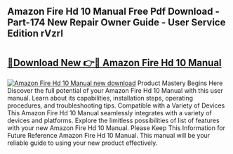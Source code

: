 ## Amazon Fire Hd 10 Manual Free Pdf Download - Part-174 New Repair Owner Guide - User Service Edition rVzrl

# <h2><a href="http://bc44333.oget.top/?id=Amazon+Fire+Hd+10+Manual">🔗Download New 👉🔴 Amazon Fire Hd 10 Manual</a></h2>

[![Amazon Fire Hd 10 Manual new download](https://i.imgur.com/5g1atiW.png)](http://bc44333.oget.top/?id=Amazon+Fire+Hd+10+Manual)
Product Mastery Begins Here Discover the full potential of your Amazon Fire Hd 10 Manual with this user manual. Learn about its capabilities, installation steps, operating procedures, and troubleshooting tips. Compatible with a Variety of Devices This Amazon Fire Hd 10 Manual seamlessly integrates with a variety of devices and platforms. Explore the limitless possibilities of list of features with your new Amazon Fire Hd 10 Manual. Please Keep This Information for Future Reference Amazon Fire Hd 10 Manual. This manual will be your reliable guide to using your new product effectively.
